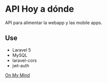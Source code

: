 # API Hoy a dónde

API para alimentar la webapp y las mobile apps.

## Use
* Laravel 5
* MySQL
* laravel-cors
* jwt-auth

[On My Mind](http://www.onmymind.com.mx)